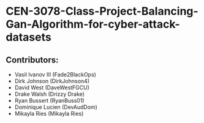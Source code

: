# CEN-3078-Class-Project-Balancing-Gan-Algorithm-for-cyber-attack-datasets

## Contributors:
- Vasil Ivanov III (Fade2BlackOps)
- Dirk Johnson (DirkJohnson4)
- David West (DaveWestFGCU)
- Drake Walsh (Drizzy Drake)
- Ryan Bussert (RyanBuss01)
- Dominique Lucien (DevAudDom)
- Mikayla Ries (Mikayla Ries)
